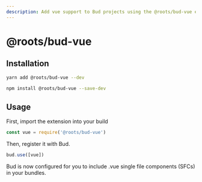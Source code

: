 ```yaml
---
description: Add vue support to Bud projects using the @roots/bud-vue extension
---
```


# @roots/bud-vue

## Installation

```sh
yarn add @roots/bud-vue --dev
```

```sh
npm install @roots/bud-vue --save-dev
```

## Usage

First, import the extension into your build

```js
const vue = require('@roots/bud-vue')
```

Then, register it with Bud.

```js
bud.use([vue])
```

Bud is now configured for you to include .vue single file components (SFCs) in your bundles.
